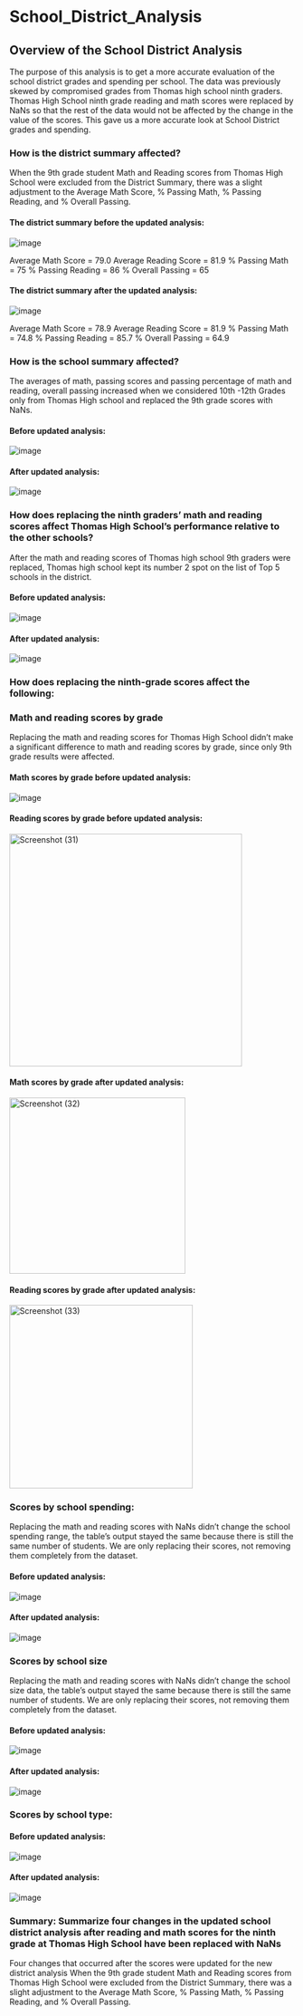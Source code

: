 # School_District_Analysis
## Overview of the School District Analysis
The purpose of this analysis is to get a more accurate evaluation of the school district grades and spending per school. The data was previously skewed by compromised grades from Thomas high school ninth graders. Thomas High School ninth grade reading and math scores were replaced by NaNs so that the rest of the data would not be affected by the change in the value of the scores. This gave us a more accurate look at School District grades and spending.
### How is the district summary affected?
When the 9th grade student Math and Reading scores from Thomas High School were excluded from the District Summary, there was a slight adjustment to the Average Math Score, % Passing Math, % Passing Reading, and % Overall Passing.

#### The district summary before the updated analysis:
![image](https://user-images.githubusercontent.com/110629852/197110488-faf02c97-7d07-4422-9263-61be216eb71c.png)

 
Average Math Score = 79.0
Average Reading Score = 81.9
% Passing Math = 75
% Passing Reading = 86
% Overall Passing = 65

#### The district summary after the updated analysis:
 ![image](https://user-images.githubusercontent.com/110629852/197110529-ac959532-8b5a-4ffd-918f-0e13032c3717.png)

Average Math Score = 78.9
Average Reading Score = 81.9
% Passing Math = 74.8
% Passing Reading = 85.7
% Overall Passing = 64.9
### How is the school summary affected?
The averages of math, passing scores and passing percentage of math and reading, overall passing increased when we considered 10th -12th Grades only from Thomas High school and replaced the 9th grade scores with NaNs.

#### Before updated analysis: 
![image](https://user-images.githubusercontent.com/110629852/197110579-6b6b19fb-278f-4513-a9bc-23b84574947c.png)

 
#### After updated analysis:
![image](https://user-images.githubusercontent.com/110629852/197110641-fa198123-45bf-443e-91d1-5b83aa60d93d.png)


### How does replacing the ninth graders’ math and reading scores affect Thomas High School’s performance relative to the other schools?
After the math and reading scores of Thomas high school 9th graders were replaced, Thomas high school kept its number 2 spot on the list of Top 5 schools in the district.
#### Before updated analysis:
 ![image](https://user-images.githubusercontent.com/110629852/197110853-ed96f7a0-40d2-4352-964e-6e02b13ca1d1.png)

#### After updated analysis:
 ![image](https://user-images.githubusercontent.com/110629852/197110875-91439c9c-d3c3-4010-b958-dd335d01692a.png)

### How does replacing the ninth-grade scores affect the following:

### Math and reading scores by grade
Replacing the math and reading scores for Thomas High School didn’t make a significant difference to math and reading scores by grade, since only 9th grade results were affected.

#### Math scores by grade before updated analysis:
![image](https://user-images.githubusercontent.com/110629852/197112610-72fb2bc1-7c70-4ca8-9a98-2523b21b1d24.png)

#### Reading scores by grade before updated analysis:
<img width="411" alt="Screenshot (31)" src="https://user-images.githubusercontent.com/110629852/197112945-51aa53bd-4243-4fac-8d67-709f239373a6.png">



#### Math scores by grade after updated analysis:
<img width="311" alt="Screenshot (32)" src="https://user-images.githubusercontent.com/110629852/197113217-f033719b-9acc-49e6-941d-d2e3baf61116.png">


#### Reading scores by grade after updated analysis:
<img width="324" alt="Screenshot (33)" src="https://user-images.githubusercontent.com/110629852/197113301-5e1e415a-e899-4026-aec1-65963bff9b59.png">


### Scores by school spending:
Replacing the math and reading scores with NaNs didn’t change the school spending range, the table’s output stayed the same because there is still the same number of students. We are only replacing their scores, not removing them completely from the dataset.


#### Before updated analysis:
 ![image](https://user-images.githubusercontent.com/110629852/197110990-237e7dc7-83db-4878-9bd3-f099ff1879cc.png)

#### After updated analysis:
 ![image](https://user-images.githubusercontent.com/110629852/197111013-1c9502df-1fef-446e-bdd2-47b6b97c6073.png)

### Scores by school size
Replacing the math and reading scores with NaNs didn’t change the school size data, the table’s output stayed the same because there is still the same number of students. We are only replacing their scores, not removing them completely from the dataset.

#### Before updated analysis:
![image](https://user-images.githubusercontent.com/110629852/197111048-4b4fae9b-ac3a-4e64-b92f-bb4e4860e2ed.png)

 


#### After updated analysis:
![image](https://user-images.githubusercontent.com/110629852/197111079-4c352d35-70a9-4fd3-99e8-704f649f1e54.png)

 

### Scores by school type:


#### Before updated analysis:
![image](https://user-images.githubusercontent.com/110629852/197111096-4a2964a8-1766-4552-bc52-232043cf24fd.png)

 
#### After updated analysis:
![image](https://user-images.githubusercontent.com/110629852/197111125-a77f5483-c3b7-4e0e-9e1a-ee64604a3c65.png)

 

### Summary: Summarize four changes in the updated school district analysis after reading and math scores for the ninth grade at Thomas High School have been replaced with NaNs
Four changes that occurred after the scores were updated for the new district analysis
When the 9th grade student Math and Reading scores from Thomas High School were excluded from the District Summary, there was a slight adjustment to the Average Math Score, % Passing Math, % Passing Reading, and % Overall Passing.
